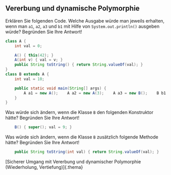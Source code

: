 ## Vererbung und dynamische Polymorphie

Erklären Sie folgenden Code. Welche Ausgabe würde man jeweils erhalten, wenn
man `a1`, `a2`, `a3` und `b1` mit Hilfe von `System.out.println()` ausgeben
würde? Begründen Sie Ihre Antwort!

```java
class A {
    int val = 0;

    A() { this(42); }
    A(int v) { val = v; }
    public String toString() { return String.valueOf(val); }
}
class B extends A {
    int val = 10;

    public static void main(String[] args) {
        A a1 = new A();    A a2 = new A(3);    A a3 = new B();    B b1 = new B();
    }
}
```

<!-- XXX
1) a1: 42 (Verkettung Konstruktoren für A)
2) a2: 3  (normaler Konstruktoraufruf für A)
3) a3: 42 (dynamische Polymorphie, B.val **verdeckt** A.val, toString ist nur in A impl: greift auf A.val zu)
4) b1: 42 (B.val verdeckt A.val, toString ist nur in A: greift auf A.val zu)

für B spendiert Java einen Default-Konstruktor!
-->


Was würde sich ändern, wenn die Klasse `B` den folgenden Konstruktor hätte?
Begründen Sie Ihre Antwort!

```java
    B() { super(); val = 9; }
```

<!-- XXX
Es würde sich (fast) NIX ändern :)

* A.val wird nach wie vor von B.val **verdeckt**.
* B.val würde mit 9 statt 10 initialisiert
-->


Was würde sich ändern, wenn die Klasse `B` zusätzlich folgende Methode hätte?
Begründen Sie Ihre Antwort!

```java
    public String toString(int val) { return String.valueOf(val); }
```

<!-- XXX
Es würde sich (fast) NIX ändern :)

B.toString(int) ist eine **Überladung** der von A geerbten B.toString(): würde bei
System.out.println() gar nicht aufgerufen
-->

[Sicherer Umgang mit Vererbung und dynamischer Polymorphie (Wiederholung, Vertiefung)]{.thema}
